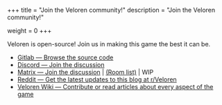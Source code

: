 +++
title = "Join the Veloren community!"
description = "Join the Veloren community!"

weight = 0
+++

Veloren is open-source! Join us in making this game the best it can be.

* [Gitlab — Browse the source code](https://gitlab.com/veloren/veloren)
* [Discord — Join the discussion](https://discord.gg/ecUxc9N)
* [Matrix — Join the discussion](https://matrix.to/#/#veloren-space:fachschaften.org) | [(Room list)](@/matrix_room_list.md) | WIP
* [Reddit — Get the latest updates to this blog at r/Veloren](https://www.reddit.com/r/Veloren/)
* [Veloren Wiki — Contribute or read articles about every aspect of the game](https://wiki.veloren.net/)
